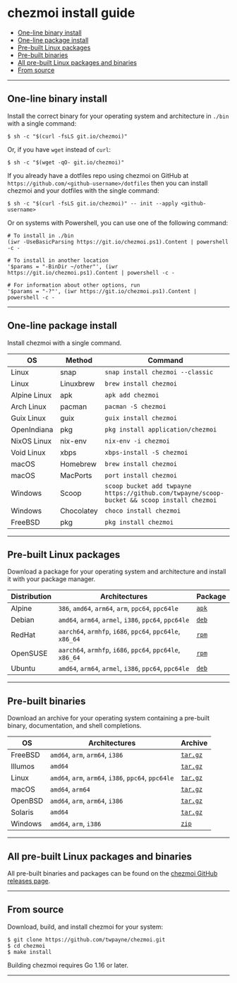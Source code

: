 # chezmoi install guide

<!--- toc --->
* [One-line binary install](#one-line-binary-install)
* [One-line package install](#one-line-package-install)
* [Pre-built Linux packages](#pre-built-linux-packages)
* [Pre-built binaries](#pre-built-binaries)
* [All pre-built Linux packages and binaries](#all-pre-built-linux-packages-and-binaries)
* [From source](#from-source)

---

## One-line binary install

Install the correct binary for your operating system and architecture in `./bin`
with a single command:

```console
$ sh -c "$(curl -fsLS git.io/chezmoi)"
```

Or, if you have `wget` instead of `curl`:

```console
$ sh -c "$(wget -qO- git.io/chezmoi)"
```

If you already have a dotfiles repo using chezmoi on GitHub at
`https://github.com/<github-username>/dotfiles` then you can install chezmoi and
your dotfiles with the single command:

```console
$ sh -c "$(curl -fsLS git.io/chezmoi)" -- init --apply <github-username>
```

Or on systems with Powershell, you can use one of the following command:

```
# To install in ./bin
(iwr -UseBasicParsing https://git.io/chezmoi.ps1).Content | powershell -c -

# To install in another location
'$params = "-BinDir ~/other"', (iwr https://git.io/chezmoi.ps1).Content | powershell -c -

# For information about other options, run
'$params = "-?"', (iwr https://git.io/chezmoi.ps1).Content | powershell -c -
```

---

## One-line package install

Install chezmoi with a single command.

| OS           | Method     | Command                                                                                     |
| ------------ | ---------- | ------------------------------------------------------------------------------------------- |
| Linux        | snap       | `snap install chezmoi --classic`                                                            |
| Linux        | Linuxbrew  | `brew install chezmoi`                                                                      |
| Alpine Linux | apk        | `apk add chezmoi`                                                                           |
| Arch Linux   | pacman     | `pacman -S chezmoi`                                                                         |
| Guix Linux   | guix       | `guix install chezmoi`                                                                      |
| OpenIndiana  | pkg        | `pkg install application/chezmoi`                                                           |
| NixOS Linux  | nix-env    | `nix-env -i chezmoi`                                                                        |
| Void Linux   | xbps       | `xbps-install -S chezmoi`                                                                   |
| macOS        | Homebrew   | `brew install chezmoi`                                                                      |
| macOS        | MacPorts   | `port install chezmoi`                                                                      |
| Windows      | Scoop      | `scoop bucket add twpayne https://github.com/twpayne/scoop-bucket && scoop install chezmoi` |
| Windows      | Chocolatey | `choco install chezmoi`                                                                     |
| FreeBSD      | pkg        | `pkg install chezmoi`                                                                       |

---

## Pre-built Linux packages

Download a package for your operating system and architecture and install it
with your package manager.

| Distribution | Architectures                                             | Package                                                     |
| ------------ | --------------------------------------------------------- | ----------------------------------------------------------- |
| Alpine       | `386`, `amd64`, `arm64`, `arm`, `ppc64`, `ppc64le`        | [`apk`](https://github.com/twpayne/chezmoi/releases/latest) |
| Debian       | `amd64`, `arm64`, `armel`, `i386`, `ppc64`, `ppc64le`     | [`deb`](https://github.com/twpayne/chezmoi/releases/latest) |
| RedHat       | `aarch64`, `armhfp`, `i686`, `ppc64`, `ppc64le`, `x86_64` | [`rpm`](https://github.com/twpayne/chezmoi/releases/latest) |
| OpenSUSE     | `aarch64`, `armhfp`, `i686`, `ppc64`, `ppc64le`, `x86_64` | [`rpm`](https://github.com/twpayne/chezmoi/releases/latest) |
| Ubuntu       | `amd64`, `arm64`, `armel`, `i386`, `ppc64`, `ppc64le`     | [`deb`](https://github.com/twpayne/chezmoi/releases/latest) |

---

## Pre-built binaries

Download an archive for your operating system containing a pre-built binary,
documentation, and shell completions.

| OS         | Architectures                                       | Archive                                                        |
| ---------- | --------------------------------------------------- | -------------------------------------------------------------- |
| FreeBSD    | `amd64`, `arm`, `arm64`, `i386`                     | [`tar.gz`](https://github.com/twpayne/chezmoi/releases/latest) |
| Illumos    | `amd64`                                             | [`tar.gz`](https://github.com/twpayne/chezmoi/releases/latest) |
| Linux      | `amd64`, `arm`, `arm64`, `i386`, `ppc64`, `ppc64le` | [`tar.gz`](https://github.com/twpayne/chezmoi/releases/latest) |
| macOS      | `amd64`, `arm64`                                    | [`tar.gz`](https://github.com/twpayne/chezmoi/releases/latest) |
| OpenBSD    | `amd64`, `arm`, `arm64`, `i386`                     | [`tar.gz`](https://github.com/twpayne/chezmoi/releases/latest) |
| Solaris    | `amd64`                                             | [`tar.gz`](https://github.com/twpayne/chezmoi/releases/latest) |
| Windows    | `amd64`, `arm`, `i386`                              | [`zip`](https://github.com/twpayne/chezmoi/releases/latest)    |

---

## All pre-built Linux packages and binaries

All pre-built binaries and packages can be found on the [chezmoi GitHub releases
page](https://github.com/twpayne/chezmoi/releases/latest).

---

## From source

Download, build, and install chezmoi for your system:

```console
$ git clone https://github.com/twpayne/chezmoi.git
$ cd chezmoi
$ make install
```

Building chezmoi requires Go 1.16 or later.

---
